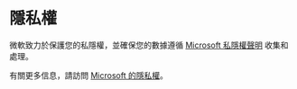 # 隱私權

微軟致力於保護您的私隱權，並確保您的數據遵循 [Microsoft 私隱權聲明](https://privacy.microsoft.com/zh-tw/privacystatement) 收集和處理。 

有關更多信息，請訪問 [Microsoft 的隱私權](https://privacy.microsoft.com/zh-tw/)。
